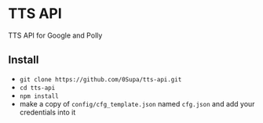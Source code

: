 # TTS API
TTS API for Google and Polly

## Install
* `git clone https://github.com/0Supa/tts-api.git`
* `cd tts-api`
* `npm install`
* make a copy of `config/cfg_template.json` named `cfg.json` and add your credentials into it
